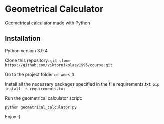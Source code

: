 # Geometrical Calculator

Geometrical calculator made with Python

## Installation

Python version 3.9.4

Clone this repository: `git clone https://github.com/viktornikolaev1995/course.git`

Go to the project folder `cd week_3`

Install all the necessary packages specified in the file requirements.txt: `pip install -r requirements.txt`

Run the geometrical calculator script:

```
python geometrical_calculator.py
```

Enjoy :)

